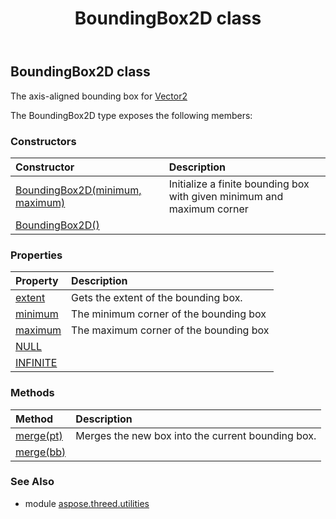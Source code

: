 ﻿---
title: BoundingBox2D class
second_title: Aspose.3D for Python via .NET API References
description: 
type: docs
weight: 20
url: /python-net/aspose.threed.utilities/boundingbox2d/
is_root: false
---

## BoundingBox2D class

The axis-aligned bounding box for [Vector2](/3d/python-net/aspose.threed.utilities/vector2)



The BoundingBox2D type exposes the following members:

### Constructors
| Constructor | Description |
| :- | :- |
| [BoundingBox2D(minimum, maximum)](/3d/python-net/aspose.threed.utilities/boundingbox2d/__init__/#Vector2-Vector2) | Initialize a finite bounding box with given minimum and maximum corner |
| [BoundingBox2D()](/3d/python-net/aspose.threed.utilities/boundingbox2d/__init__/#) |  |


### Properties
| Property | Description |
| :- | :- |
| [extent](/3d/python-net/aspose.threed.utilities/boundingbox2d/extent) | Gets the extent of the bounding box. |
| [minimum](/3d/python-net/aspose.threed.utilities/boundingbox2d/minimum) | The minimum corner of the bounding box |
| [maximum](/3d/python-net/aspose.threed.utilities/boundingbox2d/maximum) | The maximum corner of the bounding box |
| [NULL](/3d/python-net/aspose.threed.utilities/boundingbox2d/NULL) |  |
| [INFINITE](/3d/python-net/aspose.threed.utilities/boundingbox2d/INFINITE) |  |


### Methods
| Method | Description |
| :- | :- |
| [merge(pt)](/3d/python-net/aspose.threed.utilities/boundingbox2d/merge/#Vector2) | Merges the new box into the current bounding box. |
| [merge(bb)](/3d/python-net/aspose.threed.utilities/boundingbox2d/merge/#BoundingBox2D) |  |


### See Also

* module [aspose.threed.utilities](../)
